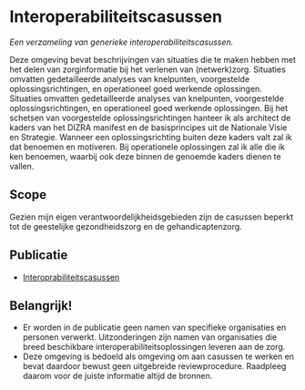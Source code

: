 # Interoperabiliteitscasussen
*Een verzameling van generieke interoperabiliteitscasussen.*

Deze omgeving bevat beschrijvingen van situaties die te maken hebben met het delen van zorginformatie bij het verlenen van (netwerk)zorg. Situaties omvatten gedetailleerde analyses van knelpunten, voorgestelde oplossingsrichtingen, en operationeel goed werkende oplossingen.
Situaties omvatten gedetailleerde analyses van knelpunten, voorgestelde oplossingsrichtingen, en operationeel goed werkende oplossingen. Bij het schetsen van voorgestelde oplossingsrichtingen hanteer ik als architect de kaders van het DIZRA manifest en de basisprincipes uit de Nationale Visie en Strategie. Wanneer een oplossingsrichting buiten deze kaders valt zal ik dat benoemen en motiveren. Bij operationele oplossingen zal ik alle die ik ken benoemen, waarbij ook deze binnen de genoemde kaders dienen te vallen.

## Scope
Gezien mijn eigen verantwoordelijkheidsgebieden zijn de casussen beperkt tot de geestelijke gezondheidszorg en de gehandicaptenzorg.

## Publicatie
- [Interoprabiliteitscasussen](https://marcelschrauwen.github.io/Interoperabiliteitscasussen/?view=id-e1a45e31c38b4f6aafd43b459970b15b)
## Belangrijk!
- Er worden in de publicatie geen namen van specifieke organisaties en personen verwerkt. Uitzonderingen zijn namen van organisaties die breed beschikbare interoperabiliteitsoplossingen leveren aan de zorg.
- Deze omgeving is bedoeld als omgeving om aan casussen te werken en bevat daardoor bewust geen uitgebreide reviewprocedure. Raadpleeg daarom voor de juiste informatie altijd de bronnen. 



